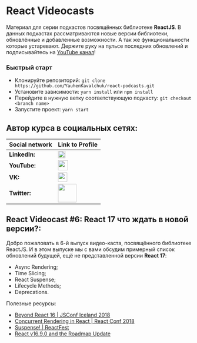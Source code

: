 
#  React Videocasts
Материал для серии подкастов посвящённых библиотеке **ReactJS**. В данных подкастах рассматриваются новые версии библиотеки, обновлённые и добавленные возможности. А так же функциональности которые устаревают. Держите руку на пульсе последних обновлений и подписывайтесь на [YouTube канал](https://youtube.com/c/YauhenKavalchuk)!

### Быстрый старт
- Клонируйте репозиторий: `git clone https://github.com/YauhenKavalchuk/react-podcasts.git`
- Установите зависимости: `yarn install` или `npm install`
- Перейдите в нужную ветку соответствующую подкасту: `git checkout <branch name>`
- Запустите проект: `yarn start`

## Автор курса в социальных сетях:
Social network | Link to Profile
-----|-----
**LinkedIn:** | [<img src="https://upload.wikimedia.org/wikipedia/commons/thumb/0/01/LinkedIn_Logo.svg/1280px-LinkedIn_Logo.svg.png" height="20" />](http://www.linkedin.com/in/YauhenKavalchuk)
**YouTube:** | [<img src="https://upload.wikimedia.org/wikipedia/commons/thumb/e/e1/Logo_of_YouTube_%282015-2017%29.svg/1280px-Logo_of_YouTube_%282015-2017%29.svg.png" height="27" />](https://youtube.com/c/YauhenKavalchuk)
**VK:** | [<img src="http://pngimg.com/uploads/vkontakte/vkontakte_PNG27.png" height="25" />](http://vk.com/YauhenKavalchuk)
**Twitter:** | [<img src="http://www.stickpng.com/assets/images/580b57fcd9996e24bc43c53e.png" height="50" />](https://twitter.com/YauhenKavalchuk)

## React Videocast #6: React 17 что ждать в новой версии?:
Добро пожаловать в 6-й выпуск видео-каста, посвящённого библиотеке ReactJS.
И в этом выпуске мы с вами обсудим примерный список обновлений будущей, ещё не представленной версии **React 17**:
- Async Rendering;
- Time Slicing;
- React Suspense;
- Lifecycle Methods;
- Deprecations.

Полезные ресурсы:
- [Beyond React 16 | JSConf Iceland 2018](https://www.youtube.com/watch?v=nLF0n9SACd4)
- [Concurrent Rendering in React | React Conf 2018](https://www.youtube.com/watch?v=ByBPyMBTzM0)
- [Suspense! | ReactFest](https://www.youtube.com/watch?v=6g3g0Q_XVb4)
- [React v16.9.0 and the Roadmap Update](https://ru.reactjs.org/blog/2019/08/08/react-v16.9.0.html)

